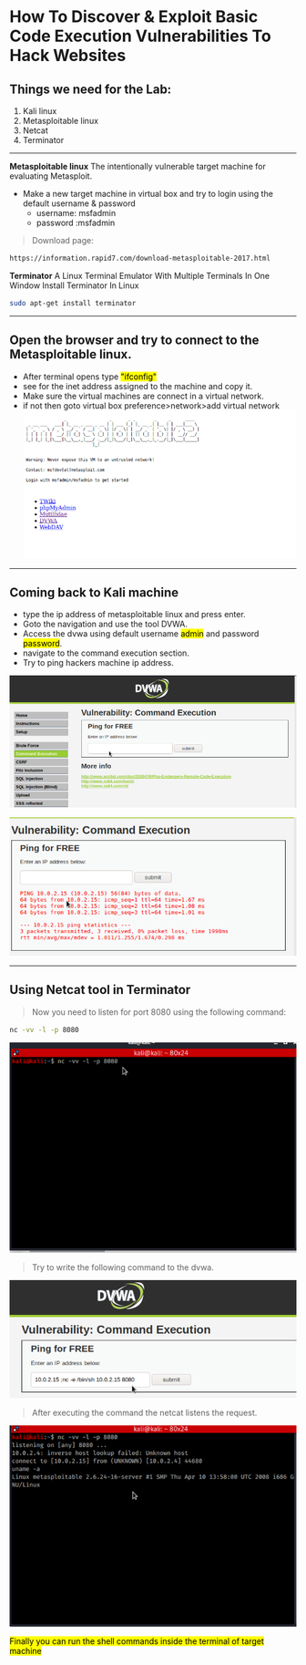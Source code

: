 # How To Discover & Exploit Basic Code Execution Vulnerabilities To Hack Websites
## Things we need for the Lab:
1. Kali linux
2. Metasploitable linux
3. Netcat
4. Terminator
---
<strong>Metasploitable linux</strong> The intentionally vulnerable target machine for evaluating Metasploit.

 * Make a new target machine in virtual box and try to login using the default username & password 
   * username: msfadmin
   * password :msfadmin 
> Download page:
```sh
https://information.rapid7.com/download-metasploitable-2017.html
```
<strong>Terminator</strong> A Linux Terminal Emulator With Multiple Terminals In One Window
Install Terminator In Linux

```sh
sudo apt-get install terminator
```
---
## Open the browser and try to connect to the Metasploitable linux.
   * After terminal opens type <mark>"ifconfig"</mark>
   * see for the inet address assigned to the machine and copy it.
   * Make sure the virtual machines are connect in a virtual network.
   * if not then goto virtual box preference>network>add virtual network
   ![file](https://github.com/rahulrbk/Docs/blob/master/filevuln/file.PNG)
---   
## Coming back to Kali machine
  * type the ip address of metasploitable linux and press enter.
  * Goto the navigation and use the tool DVWA.
  * Access the dvwa using default username <mark>admin</mark> and password <mark>password</mark>.
  * navigate to the command execution section.  
  * Try to ping hackers machine ip address.

![code](https://github.com/rahulrbk/Docs/blob/master/filevuln/code.png)

![code1](https://github.com/rahulrbk/Docs/blob/master/filevuln/code1.png)

---

## Using Netcat tool in Terminator

> Now you need to listen for port 8080 using the following command:

```sh
nc -vv -l -p 8080 

```
![code2](https://github.com/rahulrbk/Docs/blob/master/filevuln/code2.png)

> Try to write the following command to the dvwa.

![code3](https://github.com/rahulrbk/Docs/blob/master/filevuln/code3.png) 

> After executing the command the netcat listens the request.

![code3](https://github.com/rahulrbk/Docs/blob/master/filevuln/code4.png)

<mark>Finally you can run the shell commands inside the terminal of target machine</mark>

